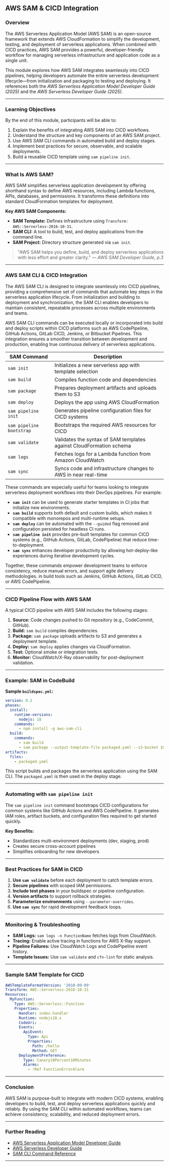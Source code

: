 ## AWS SAM & CICD Integration

### Overview
The AWS Serverless Application Model (AWS SAM) is an open-source framework that extends AWS CloudFormation to simplify the development, testing, and deployment of serverless applications. When combined with CICD practices, AWS SAM provides a powerful, developer-friendly workflow for managing serverless infrastructure and application code as a single unit.

This module explores how AWS SAM integrates seamlessly into CICD pipelines, helping developers automate the entire serverless development lifecycle—from initialization and packaging to testing and deploying. It references both the *AWS Serverless Application Model Developer Guide (2025)* and the *AWS Serverless Developer Guide (2025)*.

---

### Learning Objectives
By the end of this module, participants will be able to:

1. Explain the benefits of integrating AWS SAM into CICD workflows.
2. Understand the structure and key components of an AWS SAM project.
3. Use AWS SAM CLI commands in automated build and deploy stages.
4. Implement best practices for secure, observable, and scalable deployments.
5. Build a reusable CICD template using `sam pipeline init`.

---

### What Is AWS SAM?
AWS SAM simplifies serverless application development by offering shorthand syntax to define AWS resources, including Lambda functions, APIs, databases, and permissions. It transforms these definitions into standard CloudFormation templates for deployment.

**Key AWS SAM Components:**
- **SAM Template:** Defines infrastructure using `Transform: AWS::Serverless-2016-10-31`.
- **SAM CLI:** A tool to build, test, and deploy applications from the command line.
- **SAM Project:** Directory structure generated via `sam init`.

> "AWS SAM helps you define, build, and deploy serverless applications with less effort and greater clarity." — *AWS SAM Developer Guide, p.3*

---

### AWS SAM CLI & CICD Integration

The AWS SAM CLI is designed to integrate seamlessly into CICD pipelines, providing a comprehensive set of commands that automate key steps in the serverless application lifecycle. From initialization and building to deployment and synchronization, the SAM CLI enables developers to maintain consistent, repeatable processes across multiple environments and teams.

AWS SAM CLI commands can be executed locally or incorporated into build and deploy scripts within CICD platforms such as AWS CodePipeline, GitHub Actions, GitLab CICD, Jenkins, or Bitbucket Pipelines. This integration ensures a smoother transition between development and production, enabling true continuous delivery of serverless applications.

| SAM Command         | Description                                                                 |
|---------------------|-----------------------------------------------------------------------------|
| `sam init`          | Initializes a new serverless app with template selection                    |
| `sam build`         | Compiles function code and dependencies                                     |
| `sam package`       | Prepares deployment artifacts and uploads them to S3                       |
| `sam deploy`        | Deploys the app using AWS CloudFormation                                   |
| `sam pipeline init` | Generates pipeline configuration files for CICD systems                  |
| `sam pipeline bootstrap` | Bootstraps the required AWS resources for CICD                    |
| `sam validate`      | Validates the syntax of SAM templates against CloudFormation schema        |
| `sam logs`          | Fetches logs for a Lambda function from Amazon CloudWatch                  |
| `sam sync`          | Syncs code and infrastructure changes to AWS in near real-time             |

These commands are especially useful for teams looking to integrate serverless deployment workflows into their DevOps pipelines. For example:

- **`sam init`** can be used to generate starter templates in CI jobs that initialize new environments.
- **`sam build`** supports both default and custom builds, which makes it compatible with monorepos and multi-runtime setups.
- **`sam deploy`** can be automated with the `--guided` flag removed and configuration persisted for headless CI runs.
- **`sam pipeline init`** provides pre-built templates for common CICD systems (e.g., GitHub Actions, GitLab, CodePipeline) that reduce time-to-deployment.
- **`sam sync`** enhances developer productivity by allowing hot-deploy-like experiences during iterative development cycles.

Together, these commands empower development teams to enforce consistency, reduce manual errors, and support agile delivery methodologies.
 in build tools such as Jenkins, GitHub Actions, GitLab CICD, or AWS CodePipeline.

---

### CICD Pipeline Flow with AWS SAM

A typical CICD pipeline with AWS SAM includes the following stages:

1. **Source:** Code changes pushed to Git repository (e.g., CodeCommit, GitHub).
2. **Build:** `sam build` compiles dependencies.
3. **Package:** `sam package` uploads artifacts to S3 and generates a deployment template.
4. **Deploy:** `sam deploy` applies changes via CloudFormation.
5. **Test:** Optional smoke or integration tests.
6. **Monitor:** CloudWatch/X-Ray observability for post-deployment validation.

---

### Example: SAM in CodeBuild

**Sample `buildspec.yml`:**
```yaml
version: 0.2
phases:
  install:
    runtime-versions:
      nodejs: 18
    commands:
      - npm install -g aws-sam-cli
  build:
    commands:
      - sam build
      - sam package --output-template-file packaged.yaml --s3-bucket $S3_BUCKET
artifacts:
  files:
    - packaged.yaml
```

This script builds and packages the serverless application using the SAM CLI. The `packaged.yaml` is then used in the deploy stage.

---

### Automating with `sam pipeline init`

The `sam pipeline init` command bootstraps CICD configurations for common systems like GitHub Actions and AWS CodePipeline. It generates IAM roles, artifact buckets, and configuration files required to get started quickly.

**Key Benefits:**
- Standardizes multi-environment deployments (dev, staging, prod)
- Creates secure cross-account pipelines
- Simplifies onboarding for new developers

---

### Best Practices for SAM in CICD

1. **Use `sam validate`** before each deployment to catch template errors.
2. **Secure pipelines** with scoped IAM permissions.
3. **Include test phases** in your buildspec or pipeline configuration.
4. **Version artifacts** to support rollback strategies.
5. **Parameterize environments** using `--parameter-overrides`.
6. **Use `sam sync`** for rapid development feedback loops.

---

### Monitoring & Troubleshooting

- **SAM Logs:** `sam logs -n FunctionName` fetches logs from CloudWatch.
- **Tracing:** Enable active tracing in functions for AWS X-Ray support.
- **Pipeline Failures:** Use CloudWatch Logs and CodePipeline event history.
- **Template Issues:** Use `sam validate` and `cfn-lint` for static analysis.

---

### Sample SAM Template for CICD
```yaml
AWSTemplateFormatVersion: '2010-09-09'
Transform: AWS::Serverless-2016-10-31
Resources:
  MyFunction:
    Type: AWS::Serverless::Function
    Properties:
      Handler: index.handler
      Runtime: nodejs18.x
      CodeUri: .
      Events:
        ApiEvent:
          Type: Api
          Properties:
            Path: /hello
            Method: GET
      DeploymentPreference:
        Type: Canary10Percent10Minutes
        Alarms:
          - !Ref FunctionErrorAlarm
```

---

### Conclusion
AWS SAM is purpose-built to integrate with modern CICD systems, enabling developers to build, test, and deploy serverless applications quickly and reliably. By using the SAM CLI within automated workflows, teams can achieve consistency, scalability, and reduced deployment errors.

---

### Further Reading
- [AWS Serverless Application Model Developer Guide](https://docs.aws.amazon.com/serverless-application-model/)
- [AWS Serverless Developer Guide](https://docs.aws.amazon.com/serverless/latest/devguide/)
- [SAM CLI Command Reference](https://docs.aws.amazon.com/serverless-application-model/latest/developerguide/what-is-sam.html)

---

